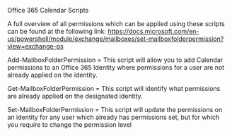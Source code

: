 
Office 365 Calendar Scripts

A full overview of all permissions which can be applied using these scripts can be found at the following link: https://docs.microsoft.com/en-us/powershell/module/exchange/mailboxes/set-mailboxfolderpermission?view=exchange-ps

Add-MailboxFolderPermission = This script will allow you to add Calendar permissions to an Office 365 Identity where permissions for a user are not already applied on the identity.

Get-MailboxFolderPermission = This script will identify what permissions are already applied on the designated identity.

Set-MailboxFolderPermission = This script will update the permissions on an identity for any user which already has permissions set, but for which you require to change the permission level
